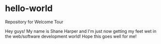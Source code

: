 # hello-world
Repository for Welcome Tour

Hey guys! My name is Shane Harper and I'm just now getting my feet wet in the web/software development world! Hope this goes well for me!
